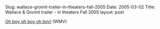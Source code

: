 Slug: wallace-gromit-trailer-in-theaters-fall-2005
Date: 2005-03-02
Title: Wallace & Gromit trailer - in theaters Fall 2005
layout: post

<a href="http://212.100.255.23/media/video/Wallace_and_Gromit_Trailer_330k.wmv">Oh boy oh boy oh boy!</a> (WMV)
